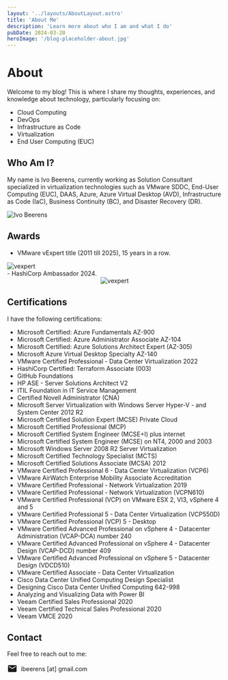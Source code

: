 ```yaml
---
layout: '../layouts/AboutLayout.astro'
title: 'About Me'
description: 'Learn more about who I am and what I do'
pubDate: 2024-03-20
heroImage: '/blog-placeholder-about.jpg'
---
```


# About

Welcome to my blog! This is where I share my thoughts, experiences, and knowledge about technology, particularly focusing on:

- Cloud Computing
- DevOps
- Infrastructure as Code
- Virtualization
- End User Computing (EUC)

## Who Am I?

My name is Ivo Beerens, currently working as Solution Consultant specialized in virtualization technologies such as VMware SDDC, End-User Computing (EUC), DAAS, Azure, Azure Virtual Desktop (AVD), Infrastructure as Code (IaC), Business Continuity (BC), and Disaster Recovery (DR).

![Ivo Beerens](/ivobeerens.jpg)

## Awards

- VMware vExpert title (2011 till 2025), 15 years in a row.
<div style="text-align: left;">
  <img src="/vexpert2025.png" alt="vexpert" />
</div>
- HashiCorp Ambassador 2024.
<div style="text-align: center;">
  <img src="/hashicorp-ambassador-2024-1.png" alt="vexpert" />
</div>

## Certifications

I have the following certifications:
- Microsoft Certified: Azure Fundamentals AZ-900
- Microsoft Certified: Azure Administrator Associate AZ-104
- Microsoft Certified: Azure Solutions Architect Expert (AZ-305)
- Microsoft Azure Virtual Desktop Specialty AZ-140
- VMware Certified Professional - Data Center Virtualization 2022
- HashiCorp Certified: Terraform Associate (003)
- GitHub Foundations
- HP ASE - Server Solutions Architect V2
- ITIL Foundation in IT Service Management
- Certified Novell Administrator (CNA)
- Microsoft Server Virtualization with Windows Server Hyper-V - and System Center 2012 R2
- Microsoft Certified Solution Expert (MCSE) Private Cloud
- Microsoft Certified Professional (MCP)
- Microsoft Certified System Engineer (MCSE+I) plus internet
- Microsoft Certified System Engineer (MCSE) on NT4, 2000 and 2003
- Microsoft Windows Server 2008 R2 Server Virtualization
- Microsoft Certified Technology Specialist (MCTS)
- Microsoft Certified Solutions Associate (MCSA) 2012
- VMware Certified Professional 6 - Data Center Virtualization (VCP6)
- VMware AirWatch Enterprise Mobility Associate Accreditation
- VMware Certified Professional - Network Virtualization 2019
- VMware Certified Professional - Network Virtualization (VCPN610)
- VMware Certified Professional (VCP) on VMware ESX 2, VI3, vSphere 4 and 5
- VMware Certified Professional 5 - Data Center Virtualization (VCP550D)
- VMware Certified Professional (VCP) 5 - Desktop
- VMware Certified Advanced Professional on vSphere 4 - Datacenter Administration (VCAP-DCA) number 240
- VMware Certified Advanced Professional on vSphere 4 - Datacenter Design (VCAP-DCD) number 409
- VMware Certified Advanced Professional on vSphere 5 - Datacenter Design (VDCD510)
- VMware Certified Associate - Data Center Virtualization
- Cisco Data Center Unified Computing Design Specialist
- Designing Cisco Data Center Unified Computing 642-998
- Analyzing and Visualizing Data with Power BI
- Veeam Certified Sales Professional 2020
- Veeam Certified Technical Sales Professional 2020
- Veeam VMCE 2020

## Contact

Feel free to reach out to me:

<div style="display: flex; align-items: center; gap: 0.5rem;">
  <svg viewBox="0 0 24 24" width="24" height="24" style="fill: currentColor;">
    <path d="M20 4H4c-1.1 0-2 .9-2 2v12c0 1.1.9 2 2 2h16c1.1 0 2-.9 2-2V6c0-1.1-.9-2-2-2zm0 4l-8 5-8-5V6l8 5 8-5v2z"/>
  </svg>
  <span>ibeerens [at] gmail.com</span>
</div> 